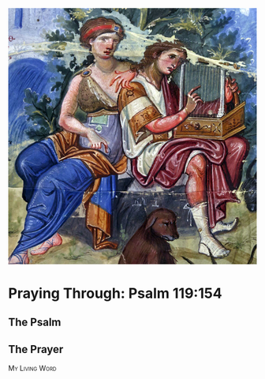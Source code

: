 <img class="intro-right" src="art-paris-psalter.jpg">

<style>
  li {list-style-type: none;}
  p + ul {
    margin-top: -18px;
}
</style>

# Praying Through: Psalm 119:154

## The Psalm

## The Prayer

<div style="font-variant: small-caps;">
My Living Word
</div>
